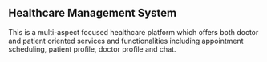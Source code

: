 ## Healthcare Management System

This is a multi-aspect focused healthcare platform which offers both doctor and patient oriented services and functionalities including appointment scheduling, patient profile, doctor profile and chat.
